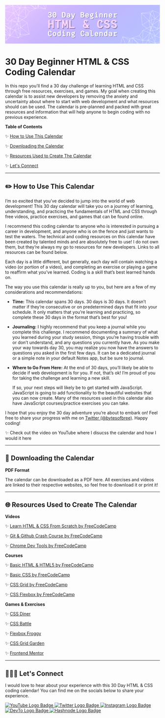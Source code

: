 ![30 Day Beginner HTML & CSS Coding Calendar Banner](img/30%20Day%20Calendar%20Banner.png)

# 30 Day Beginner HTML & CSS Coding Calendar

In this repo you'll find a 30 day challenge of learning HTML and CSS through free resources, exercises, and games. My goal when creating this calendar is to assist new developers by removing the anxiety and uncertainty about where to start with web development and what resources should can be used. The calendar is pre-planned and packed with great resources and information that will help anyone to begin coding with no previous experience.

**Table of Contents**

✨ [How to Use This Calendar](#using-calendar)

✨ [Downloading the Calendar](#download-calendar)

✨ [Resources Used to Create The Calendar](#resources)

✨ [Let's Connect](#connect)

---

<h2 id="using-calendar">✏️ How to Use This Calendar</h2>

I’m so excited that you’ve decided to jump into the world of web development! This 30 day calendar will take you on a journey of learning, understanding, and practicing the fundamentals of HTML and CSS through free videos, practice exercises, and games that can be found online. 

I recommend this coding calendar to anyone who is interested in pursuing a career in development, and anyone who is on the fence and just wants to test the waters. The technical and coding resources on this calendar have been created by talented minds and are absolutely free to use! I do not own them, but they’re always my go to resources for new developers. Links to all resources can be found below. 

Each day is a little different, but generally, each day will contain watching a video (or portion of a video), and completing an exercise or playing a game to reaffirm what you’ve learned. Coding is a skill that’s best learned hands on. 

The way you use this calendar is really up to you, but here are a few of my considerations and recommendations:
- **Time:** 
  This calendar spans 30 days. 30 days is 30 days. It doesn’t matter if they’re consecutive or on predetermined days that fit into your schedule. It only matters that you’re learning and practicing, so complete these 30 days in the format that’s best for you!

- **Journaling:** 
  I highly recommend that you keep a journal while you complete this challenge. I recommend documenting a summary of what you learned during your study session, things you’re having trouble with or don’t understand, and any questions you currently have. As you make your way towards day 30, you may realize you now have the answers to questions you asked in the first few days. It can be a dedicated journal or a simple note in your default Notes app, but be sure to journal.
  
- **Where to Go From Here:** 
  At the end of 30 days, you’ll likely be able to decide if web development is for you. If not, that’s ok! I’m proud of you for taking the challenge and learning a new skill. 

  If so, your next steps will likely be to get started with JavaScript. JavaScript is going to add functionality to the beautiful websites that you can now create. Many of the resources used in this calendar also have JavaScript courses/practice exercises you can take.

I hope that you enjoy the 30 day adventure you’re about to embark on! Feel free to share your progress with me on [Twitter (@bytesofbree)](https://www.twitter.com/bytesofbree). Happy coding!

✨ Check out the video on YouTube where I disucss the calendar and how I would it here

---

<h2 id="download-calendar">📅 Downloading the Calendar</h2>

**PDF Format**

The calendar can be downloaded as a PDF here. All exercises and videos are linked to their respective websites, so feel free to download it or print it!

---

<h2 id="resources">🌐 Resources Used to Create The Calendar</h2>

**Videos**

✨ [Learn HTML & CSS From Scratch by FreeCodeCamp](https://www.youtube.com/watch?v=mU6anWqZJcc)

✨ [Git & Github Crash Course by FreeCodeCamp](https://www.youtube.com/watch?v=RGOj5yH7evk)

✨ [Chrome Dev Tools by FreeCodeCamp](https://www.youtube.com/watch?v=gTVpBbFWry8)


**Courses**

✨ [Basic HTML & HTML5 by FreeCodeCamp](https://www.freecodecamp.org/learn/responsive-web-design/#basic-html-and-html5)

✨ [Basic CSS by FreeCodeCamp](https://www.freecodecamp.org/learn/responsive-web-design/#basic-css)

✨ [CSS Grid by FreeCodeCamp](https://www.freecodecamp.org/learn/responsive-web-design/#css-grid)

✨ [CSS Flexbox by FreeCodeCamp](https://www.freecodecamp.org/learn/responsive-web-design/#css-flexbox)


**Games & Exercises**

✨ [CSS Diner](https://flukeout.github.io/)

✨ [CSS Battle](https://cssbattle.dev/)

✨ [Flexbox Froggy](https://flexboxfroggy.com/)

✨ [CSS Grid Garden](https://cssgridgarden.com/)

✨ [Frontend Mentor](https://www.frontendmentor.io/)

---

<h2 id="connect">👩🏾‍💻 Let's Connect</h2>

I would love to hear about your experience with this 30 Day HTML & CSS coding calendar! You can find me on the socials below to share your experience.

<a href="https://www.youtube.com/c/breehall">
    <img 
        src="https://img.shields.io/badge/YouTube-FF0000?style=for-the-badge&logo=youtube&logoColor=white"
        alt="YouTube Logo Badge"
    >
</a>
<a href="https://www.twitter.com/bytesofbree">
    <img 
        src="https://img.shields.io/badge/Twitter-1DA1F2?style=for-the-badge&logo=twitter&logoColor=white"
        alt="Twitter Logo Badge"
    >
</a>
<a href="https://www.instagram.com/bytesofbree">
    <img 
        src="https://img.shields.io/badge/Instagram-E4405F?style=for-the-badge&logo=instagram&logoColor=white"
        alt="Instagram Logo Badge"
    >
</a>
<a href="https://dev.to/bytesofbree">
    <img 
        src="https://img.shields.io/badge/dev.to-0A0A0A?style=for-the-badge&logo=dev.to&logoColor=white"
        alt="DevTo Logo Badge"
    >
</a>
<a href="https://bytesofbree.hashnode.dev/">
    <img 
        src="https://img.shields.io/badge/Hashnode-2962FF?style=for-the-badge&logo=hashnode&logoColor=white"
        alt="Hashnode Logo Badge"
    >
</a>